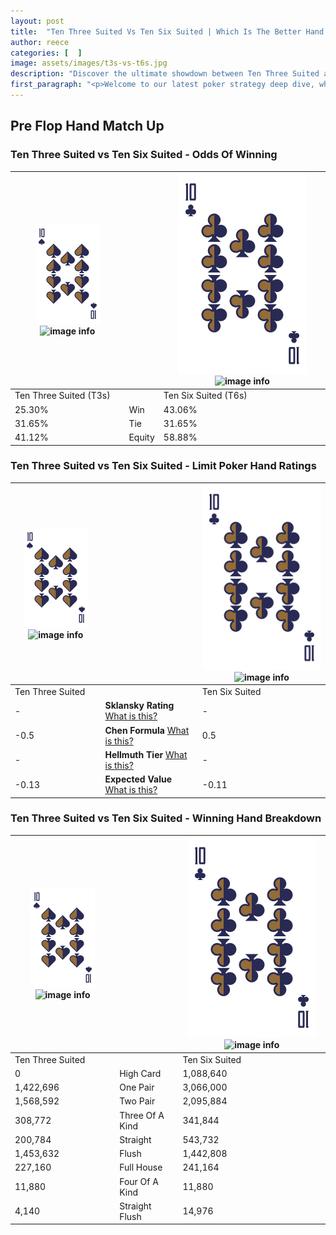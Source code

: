 ```yaml
---
layout: post
title:  "Ten Three Suited Vs Ten Six Suited | Which Is The Better Hand In Poker? A Complete Guide"
author: reece
categories: [  ]
image: assets/images/t3s-vs-t6s.jpg
description: "Discover the ultimate showdown between Ten Three Suited and Ten Six Suited in poker! Uncover the odds, strategies, and scenarios where one hand triumphs over the other. Get ready to up your poker game with this thrilling analysis."
first_paragraph: "<p>Welcome to our latest poker strategy deep dive, where we're pitting two distinct hands against each other in a high-stakes showdown: Ten Three Suited vs Ten Six Suited.</p><p>In the dynamic world of poker, every decision counts, and knowing which hand holds the upper hand is key to your success at the table.</p><p>In this article, we'll dissect these two hands, explore the scenarios where one dominates the other, and equip you with the knowledge to make strategic choices that can tip the odds in your favor.</p><p>Get ready to unravel the intriguing dynamics of these poker hands and elevate your game to new heights.</p>"
---
```




[comment]: # (sp0)

## Pre Flop Hand Match Up

<div class="table hand-ratings" markdown="1"> 



### Ten Three Suited vs Ten Six Suited - Odds Of Winning


    
| ![image info](assets/images/hand1/T.png) ![image info](assets/images/hand1/3s.png) |  | ![image info](assets/images/hand2/T.png) ![image info](assets/images/hand2/6s.png) |
| -------- | -------- | -------- |
| Ten Three Suited (T3s) |  | Ten Six Suited (T6s) |
| 25.30% | Win | 43.06% |
| 31.65% | Tie | 31.65% |
| 41.12% | Equity | 58.88% |




[comment]: # (sp1)



### Ten Three Suited vs Ten Six Suited - Limit Poker Hand Ratings


    
| ![image info](assets/images/hand1/T.png) ![image info](assets/images/hand1/3s.png) |  | ![image info](assets/images/hand2/T.png) ![image info](assets/images/hand2/6s.png) |
| -------- | -------- | -------- |
| Ten Three Suited |  | Ten Six Suited |
| - | **Sklansky Rating** [What is this?](/sklansky-rating-explained) | - |
| -0.5 | **Chen Formula** [What is this?](/chen-formula-explained) | 0.5 |
| - | **Hellmuth Tier** [What is this?](/Hellmuth-tier-explained) | - |
| -0.13 | **Expected Value** [What is this?](/expected-value-explained) | -0.11 |




[comment]: # (sp2)



### Ten Three Suited vs Ten Six Suited - Winning Hand Breakdown


    
| ![image info](assets/images/hand1/T.png) ![image info](assets/images/hand1/3s.png) |  | ![image info](assets/images/hand2/T.png) ![image info](assets/images/hand2/6s.png) |
| -------- | -------- | -------- |
| Ten Three Suited |  | Ten Six Suited |
| 0 | High Card | 1,088,640 |
| 1,422,696 | One Pair | 3,066,000 |
| 1,568,592 | Two Pair | 2,095,884 |
| 308,772 | Three Of A Kind | 341,844 |
| 200,784 | Straight | 543,732 |
| 1,453,632 | Flush | 1,442,808 |
| 227,160 | Full House | 241,164 |
| 11,880 | Four Of A Kind | 11,880 |
| 4,140 | Straight Flush | 14,976 |




[comment]: # (sp3)



</div>

[comment]: # (sp4)



[comment]: # (sp5)

